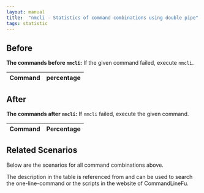 ```yaml
---
layout: manual
title:  "nmcli - Statistics of command combinations using double pipe"
tags: statistic
---
```


## Before

__The commands before `nmcli`:__ If the given command failed, execute `nmcli`.

| Command | percentage |
|--------|--------|



## After

__The commands after `nmcli`:__ If `nmcli` failed, execute the given command.

| Command | Percentage | 
|-------|--------|



## Related Scenarios

Below are the scenarios for all command combinations above.

The description in the table is referenced from and can be used to search the one-line-command or the scripts in the website of CommandLineFu.




